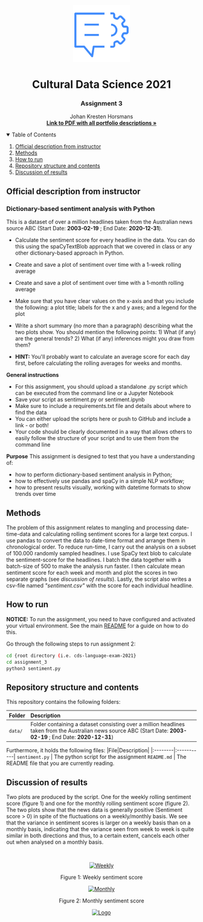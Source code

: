 <!-- PROJECT LOGO -->
<br />
<p align="center">
  <a href="https://github.com/JohanHorsmans/cds-language-exam-2021">
    <img src="../README_images/nlp2.png" alt="Logo" width="150" height="150">
  </a>
  
  <h1 align="center">Cultural Data Science 2021</h1> 
  <h3 align="center">Assignment 3</h3> 

  <p align="center">
    Johan Kresten Horsmans
    <br />
    <a href="https://github.com/JohanHorsmans/cds-visual-exam-2021/blob/main/Language_Analytics_Exam.pdf"><strong>Link to PDF with all portfolio descriptions »</strong></a>
    <br />
  </p>
</p>

<!-- TABLE OF CONTENTS -->
<details open="open">
  <summary>Table of Contents</summary>
  <ol>
    <li><a href="#official-description-from-instructor">Official description from instructor</a></li>
    <li><a href="#methods">Methods</a></li>
    <li><a href="#how-to-run">How to run</a></li>
    <li><a href="#repository-structure-and-contents">Repository structure and contents</a></li>
    <li><a href="#discussion-of-results">Discussion of results</a></li>
  </ol>
</details>

<!-- OFFICIAL DESCRIPTION FROM INSTRUCTOR -->
## Official description from instructor

### Dictionary-based sentiment analysis with Python

This is a dataset of over a million headlines taken from the Australian news source ABC (Start Date: **2003-02-19** ; End Date: **2020-12-31**).

* Calculate the sentiment score for every headline in the data. You can do this using the spaCyTextBlob approach that we covered in class or any other dictionary-based approach in Python.
* Create and save a plot of sentiment over time with a 1-week rolling average
* Create and save a plot of sentiment over time with a 1-month rolling average
* Make sure that you have clear values on the x-axis and that you include the following: a plot title; labels for the x and y axes; and a legend for the plot
* Write a short summary (no more than a paragraph) describing what the two plots show. You should mention the following points: 1) What (if any) are the general trends? 2) What (if any) inferences might you draw from them?

* __HINT:__ You'll probably want to calculate an average score for each day first, before calculating the rolling averages for weeks and months.

__General instructions__

* For this assignment, you should upload a standalone .py script which can be executed from the command line or a Jupyter Notebook
* Save your script as sentiment.py or sentiment.ipynb
* Make sure to include a requirements.txt file and details about where to find the data
* You can either upload the scripts here or push to GitHub and include a link - or both!
* Your code should be clearly documented in a way that allows others to easily follow the structure of your script and to use them from the command line

__Purpose__
This assignment is designed to test that you have a understanding of:

* how to perform dictionary-based sentiment analysis in Python;
* how to effectively use pandas and spaCy in a simple NLP workflow;
* how to present results visually, working with datetime formats to show trends over time

<!-- METHODS -->
## Methods

The problem of this assignment relates to mangling and processing date-time-data and calculating rolling sentiment scores for a large text corpus. I use pandas to convert the data to date-time format and arrange them in chronological order. To reduce run-time, I carry out the analysis on a subset of 100.000 randomly sampled headlnes. I use SpaCy text blob to calculate the sentiment-score for the headlines. I batch the data together with a batch-size of 500 to make the analysis run faster. I then calculate mean sentiment score for each week and month and plot the scores in two separate graphs (see _discussion of results_). Lastly, the script also writes a csv-file named _"sentiment.csv"_ with the score for each individual headline.

<!-- HOW TO RUN -->
## How to run

__NOTICE:__ To run the assignment, you need to have configured and activated your virtual environment. See the main [README](https://github.com/JohanHorsmans/cds-language-exam-2021/blob/main/README.md) for a guide on how to do this.

Go through the following steps to run assignment 2:
```bash
cd {root directory (i.e. cds-language-exam-2021}
cd assignment_3
python3 sentiment.py
```
<!-- REPOSITORY STRUCTURE AND CONTENTS -->
## Repository structure and contents

This repository contains the following folders:

|Folder|Description|
|:--------|:-----------|
```data/``` | Folder containing a dataset consisting over a million headlines taken from the Australian news source ABC (Start Date: **2003-02-19** ; End Date: **2020-12-31**)

Furthermore, it holds the following files:
|File|Description|
|:--------|:-----------|
```sentiment.py``` | The python script for the assignment
```README.md``` | The README file that you are currently reading.

<!-- DISCUSSION OF RESULTS -->
## Discussion of results

Two plots are produced by the script. One for the weekly rolling sentiment score (figure 1) and one for the monthly rolling sentiment score (figure 2). The two plots show that the news data is generally positive (Sentiment score > 0) in spite of the fluctuations on a weekly/monthly basis. We see that the variance in sentiment scores is larger on a weekly basis than on a monthly basis, indicating that the variance seen from week to week is quite similar in both directions and thus, to a certain extent, cancels each other out when analysed on a monthly basis.


<br />
<p align="center">
  <a href="https://github.com/JohanHorsmans/cds-visual-exam-2021">
    <img src="../README_images/plot2.png" alt="Weekly">
  </a>
  
<p align="center">
Figure 1: Weekly sentiment score
  
<p align="center">
  <a href="https://github.com/JohanHorsmans/cds-visual-exam-2021">
    <img src="../README_images/plot1.png" alt="Monthly">
  </a>

<p align="center">
Figure 2: Monthly sentiment score


<br />
<p align="center">
  <a href="https://github.com/JohanHorsmans/cds-visual-exam-2021">
    <img src="../README_images/logo_au.png" alt="Logo" width="300" height="102">
  </a>
